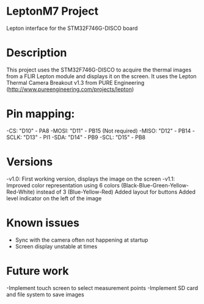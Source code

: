 # LeptonM7 Project

Lepton interface for the STM32F746G-DISCO board

# Description

This project uses the STM32F746G-DISCO to acquire the thermal images from a FLIR Lepton module and displays it on the screen.
It uses the Lepton Thermal Camera Breakout v1.3 from PURE Engineering (http://www.pureengineering.com/projects/lepton)

# Pin mapping:

-CS:	"D10" - PA8
-MOSI:	"D11" - PB15 (Not required)
-MISO:	"D12" - PB14
-SCLK:	"D13" - PI1
-SDA:	"D14" - PB9
-SCL:	"D15" - PB8

# Versions

-v1.0: First working version, displays the image on the screen
-v1.1: Improved color representation using 6 colors (Black-Blue-Green-Yellow-Red-White) instead of 3 (Blue-Yellow-Red)
       Added layout for buttons
	   Added level indicator on the left of the image
	   
# Known issues

- Sync with the camera often not happening at startup
- Screen display unstable at times

# Future work

-Implement touch screen to select measurement points
-Implement SD card and file system to save images